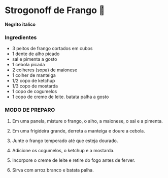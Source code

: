 # Strogonoff de Frango :chicken:

**Negrito**
__italico__

### Ingredientes

 - 3 peitos de frango cortados em cubos
 - 1 dente de alho picado
 - sal e pimenta a gosto
 - 1 cebola picada
 - 2 colheres (sopa) de maionese
 - 1 colher de manteiga
 - 1/2 copo de ketchup
 - 1/3 copo de mostarda
 - 1 copo de cogumelos
 - 1 copo de creme de leite. batata palha a gosto

### MODO DE PREPARO

 1. Em uma panela, misture o frango, o alho, a maionese, o sal e a pimenta.

 2. Em uma frigideira grande, derreta a manteiga e doure a cebola.

 3. Junte o frango temperado até que esteja dourado.

 4. Adicione os cogumelos, o ketchup e a mostarda.

 5. Incorpore o creme de leite e retire do fogo antes de ferver.

 6. Sirva com arroz branco e batata palha.
